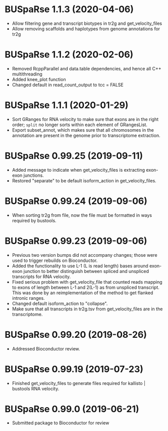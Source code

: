 # BUSpaRse 1.1.3 (2020-04-06)
* Allow filtering gene and transcript biotypes in tr2g and get_velocity_files
* Allow removing scaffolds and haplotypes from genome annotations for tr2g

# BUSpaRse 1.1.2 (2020-02-06)
* Removed RcppParallel and data.table dependencies, and hence all C++ multithreading
* Added knee_plot function
* Changed default in read_count_output to tcc = FALSE

# BUSpaRse 1.1.1 (2020-01-29)
* Sort GRanges for RNA velocity to make sure that exons are in the right order;
`split` no longer sorts within each element of GRangesList.
* Export subset_annot, which makes sure that all chromosomes in the annotation
are present in the genome prior to transcriptome extraction.

# BUSpaRse 0.99.25 (2019-09-11)
* Added message to indicate when get_velocity_files is extracting exon-exon junctions.
* Restored "separate" to be default isoform_action in get_velocity_files.

# BUSpaRse 0.99.24 (2019-09-06)
* When sorting tr2g from file, now the file must be formatted in ways required by bustools.

# BUSpaRse 0.99.23 (2019-09-06)
* Previous two version bumps did not accompany changes; those were used to trigger rebuilds on Bioconductor.
* Added the functionality to use L-1 (L is read length) bases around exon-exon junction to better distinguish between spliced and unspliced transcripts for RNA velocity.
* Fixed serious problem with get_velocity_file that counted reads mapping to exons of length between L-1 and 2(L-1) as from unspliced transcript. This was done by an reimplementation of the method to get flanked intronic ranges.
* Changed default isoform_action to "collapse".
* Make sure that all transcripts in tr2g.tsv from get_velocity_files are in the transcriptome.

# BUSpaRse 0.99.20 (2019-08-26)
* Addressed Bioconductor review.

# BUSpaRse 0.99.19 (2019-07-23)
* Finished get_velocity_files to generate files required for kallisto | bustools
RNA velocity.

# BUSpaRse 0.99.0 (2019-06-21)
* Submitted package to Bioconductor for review
